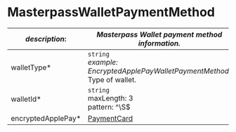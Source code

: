 
# MasterpassWalletPaymentMethod

| *description*:   | *Masterpass Wallet payment method information.*|
|----|----|
| walletType* |    ``` string ```  <br/>  *example: EncryptedApplePayWalletPaymentMethod.*  <br/> Type of wallet.|
| walletId* |    ``` string ``` <br/>   maxLength: 3  <br/> pattern: ^\S$|^\S.*\S$  <br/> *example: 101*  <br/> Type of wallet.* Masterpass Wallet ID.|
| encryptedApplePay* | [PaymentCard](?path=docs/schemas-md/PaymentCard.md)|     







